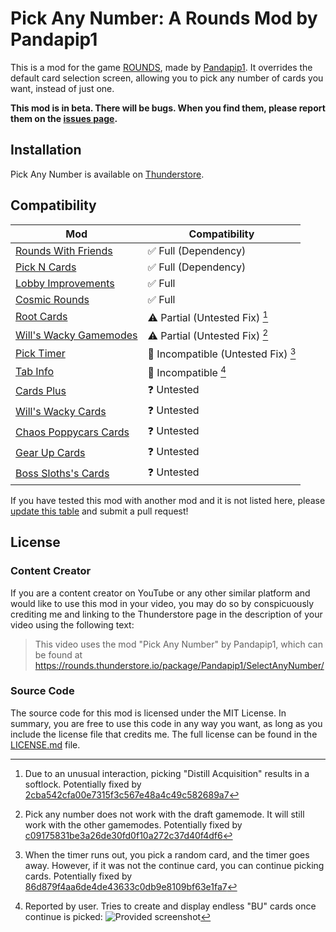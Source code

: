 # Pick Any Number: A Rounds Mod by Pandapip1

This is a mod for the game [ROUNDS](https://store.steampowered.com/app/1557740/ROUNDS/), made by [Pandapip1](https://github.com/Pandapip1). It overrides the default card selection screen, allowing you to pick any number of cards you want, instead of just one.

**This mod is in beta. There will be bugs. When you find them, please report them on the [issues page](https://github.com/Pandapip1/SelectAnyNumberRounds/issues).**

## Installation

Pick Any Number is available on [Thunderstore](https://rounds.thunderstore.io/package/Pandapip1/SelectAnyNumber/).

## Compatibility

| Mod                                                                                                    | Compatibility                       |
| ------------------------------------------------------------------------------------------------------ | ----------------------------------- |
| [Rounds With Friends](https://rounds.thunderstore.io/package/olavim/RoundsWithFriends/)                | ✅ Full (Dependency)                |
| [Pick N Cards](https://rounds.thunderstore.io/package/Pykess/Pick_N_Cards/)                            | ✅ Full (Dependency)                |
| [Lobby Improvements](https://rounds.thunderstore.io/package/RoundsModdingCommunity/LobbyImprovements/) | ✅ Full                             |
| [Cosmic Rounds](https://rounds.thunderstore.io/package/XAngelMoonX/CR/)                                | ✅ Full                             |
| [Root Cards](https://rounds.thunderstore.io/package/Root/Root_Cards/)                                  | ⚠️ Partial (Untested Fix) [^1]      |
| [Will's Wacky Gamemodes](https://rounds.thunderstore.io/package/willuwontu/WillsWackyGameModes/)       | ⚠️ Partial (Untested Fix) [^2]      |
| [Pick Timer](https://rounds.thunderstore.io/package/otDan/PickTimer/)                                  | 🛑 Incompatible (Untested Fix) [^3] |
| [Tab Info](https://rounds.thunderstore.io/package/willuwontu/TabInfo/)                                 | 🛑 Incompatible [^4]                |
| [Cards Plus](https://rounds.thunderstore.io/package/willis81808/CardsPlus/)                            | ❓ Untested                         |
| [Will's Wacky Cards](https://rounds.thunderstore.io/package/willuwontu/WillsWackyCards/)               | ❓ Untested                         |
| [Chaos Poppycars Cards](https://rounds.thunderstore.io/package/poppycars/ChaosPoppycarsCards/)         | ❓ Untested                         |
| [Gear Up Cards](https://rounds.thunderstore.io/package/GearUP/GearUpCards/)                            | ❓ Untested                         |
| [Boss Sloths's Cards](https://rounds.thunderstore.io/package/BossSloth/BSC/)                           | ❓ Untested                         |

If you have tested this mod with another mod and it is not listed here, please [update this table](https://github.com/Pandapip1/SelectAnyNumberRounds/edit/main/README.md) and submit a pull request!

## License

### Content Creator

If you are a content creator on YouTube or any other similar platform and would like to use this mod in your video, you may do so by conspicuously crediting me and linking to the Thunderstore page in the description of your video using the following text:

> This video uses the mod "Pick Any Number" by Pandapip1, which can be found at https://rounds.thunderstore.io/package/Pandapip1/SelectAnyNumber/

### Source Code

The source code for this mod is licensed under the MIT License. In summary, you are free to use this code in any way you want, as long as you include the license file that credits me. The full license can be found in the [LICENSE.md](LICENSE.md) file.

[^1]: Due to an unusual interaction, picking "Distill Acquisition" results in a softlock. Potentially fixed by [2cba542cfa00e7315f3c567e48a4c49c582689a7](https://github.com/Pandapip1/SelectAnyNumberRounds/commit/2cba542cfa00e7315f3c567e48a4c49c582689a7)

[^2]: Pick any number does not work with the draft gamemode. It will still work with the other gamemodes. Potentially fixed by [c09175831be3a26de30fd0f10a272c37d40f4df6](https://github.com/Pandapip1/SelectAnyNumberRounds/commit/c09175831be3a26de30fd0f10a272c37d40f4df6)

[^3]: When the timer runs out, you pick a random card, and the timer goes away. However, if it was not the continue card, you can continue picking cards. Potentially fixed by [86d879f4aa6de4de43633c0db9e8109bf63e1fa7](https://github.com/Pandapip1/SelectAnyNumberRounds/commit/86d879f4aa6de4de43633c0db9e8109bf63e1fa7)

[^4]: Reported by user. Tries to create and display endless "BU" cards once continue is picked: ![Provided screenshot](https://media.discordapp.net/attachments/1095772439172091935/1096163350527881226/image.png)
